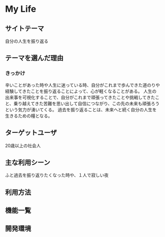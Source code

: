 # My Life

## サイトテーマ
自分の人生を振り返る

## テーマを選んだ理由
### きっかけ
辛いことがあった時や人生に迷っている時、自分がこれまで歩んできた道のりや経験してきたことを振り返ることによって、心が軽くなることがある。
人生の出来事を可視化することで、自分がこれまで頑張ってきたことや挑戦してきたこと、乗り越えてきた苦難を思い出して自信につながり、この先の未来も頑張ろうという気力が湧いてくる。
過去を振り返ることは、未来へと続く自分の人生を生きるための糧となる。

## ターゲットユーザ
20歳以上の社会人

## 主な利用シーン
ふと過去を振り返りたくなった時や、１人で寂しい夜

## 利用方法

## 機能一覧

## 開発環境
